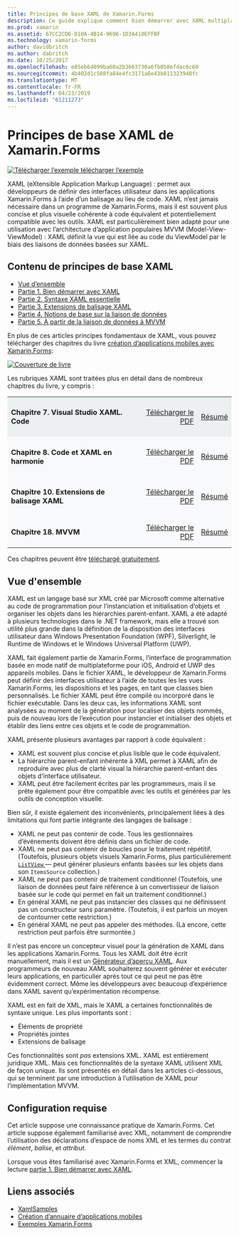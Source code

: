 ```yaml
---
title: Principes de base XAML de Xamarin.Forms
description: Ce guide explique comment bien démarrer avec XAML multiplateforme pour les appareils mobiles. XAML permet aux développeurs de définir des interfaces utilisateur dans les applications Xamarin.Forms à l’aide du balisage au lieu de code.
ms.prod: xamarin
ms.assetid: 67CC2CD6-D10A-4B14-9696-1D3A410EFFBF
ms.technology: xamarin-forms
author: davidbritch
ms.author: dabritch
ms.date: 10/25/2017
ms.openlocfilehash: e85eb64099ba60a2b3663730a6fb058efdac6c60
ms.sourcegitcommit: 4b402d1c508fa84e4fc3171a6e43b811323948fc
ms.translationtype: MT
ms.contentlocale: fr-FR
ms.lasthandoff: 04/23/2019
ms.locfileid: "61211273"
---
```

# <a name="xamarinforms-xaml-basics"></a>Principes de base XAML de Xamarin.Forms

[![Télécharger l’exemple](~/media/shared/download.png) télécharger l’exemple](https://developer.xamarin.com/samples/xamarin-forms/XamlSamples/)

XAML (eXtensible Application Markup Language) : permet aux développeurs de définir des interfaces utilisateur dans les applications Xamarin.Forms à l’aide d’un balisage au lieu de code. XAML n’est jamais nécessaire dans un programme de Xamarin.Forms, mais il est souvent plus concise et plus visuelle cohérente à code équivalent et potentiellement compatible avec les outils. XAML est particulièrement bien adapté pour une utilisation avec l’architecture d’application populaires MVVM (Model-View-ViewModel) : XAML définit la vue qui est liée au code du ViewModel par le biais des liaisons de données basées sur XAML.

## <a name="xaml-basics-contents"></a>Contenu de principes de base XAML

* [Vue d’ensemble](#Overview)
* [Partie 1. Bien démarrer avec XAML](~/xamarin-forms/xaml/xaml-basics/get-started-with-xaml.md)
* [Partie 2. Syntaxe XAML essentielle](~/xamarin-forms/xaml/xaml-basics/essential-xaml-syntax.md)
* [Partie 3. Extensions de balisage XAML](~/xamarin-forms/xaml/xaml-basics/xaml-markup-extensions.md)
* [Partie 4. Notions de base sur la liaison de données](~/xamarin-forms/xaml/xaml-basics/data-binding-basics.md)
* [Partie 5. À partir de la liaison de données à MVVM](~/xamarin-forms/xaml/xaml-basics/data-bindings-to-mvvm.md)

En plus de ces articles principes fondamentaux de XAML, vous pouvez télécharger des chapitres du livre [création d’applications mobiles avec Xamarin.Forms](~/xamarin-forms/creating-mobile-apps-xamarin-forms/index.md):

[![](images/cover-sml.png "Couverture de livre")](~/xamarin-forms/creating-mobile-apps-xamarin-forms/index.md)

Les rubriques XAML sont traitées plus en détail dans de nombreux chapitres du livre, y compris :

<table style="border:0px; box-shadow:0 0px 0px" cellpadding="0" cellspacing="2" border="0" width="85%">
<tr style="background:#ecf0f1">
  <td style="border:0px;">
    <h4>Chapitre 7. Visual Studio XAML. Code</h4>
  </td>
  <td style="border:0px;" align="right"><a href="https://download.xamarin.com/developer/xamarin-forms-book/XamarinFormsBook-Ch07-Apr2016.pdf">Télécharger le PDF</a> </td>
  <td style="border:0px;" align="right"><a href="~/xamarin-forms/creating-mobile-apps-xamarin-forms/summaries/chapter07.md">Résumé</a></td>
</tr>
<tr style="background:#f8f9fa">
  <td style="border:0px;">
    <h4>Chapitre 8. Code et XAML en harmonie</h4>
  </td>
  <td style="border:0px;" align="right"><a href="https://download.xamarin.com/developer/xamarin-forms-book/XamarinFormsBook-Ch08-Apr2016.pdf">Télécharger le PDF</a> </td>
  <td style="border:0px;" align="right"><a href="~/xamarin-forms/creating-mobile-apps-xamarin-forms/summaries/chapter08.md">Résumé</a></td>
</tr>
<tr style="background:#f8f9fa">
  <td style="border:0px;">
    <h4>Chapitre 10. Extensions de balisage XAML</h4>
  </td>
  <td style="border:0px;" align="right"><a href="https://download.xamarin.com/developer/xamarin-forms-book/XamarinFormsBook-Ch10-Apr2016.pdf">Télécharger le PDF</a> </td>
  <td style="border:0px;" align="right"><a href="~/xamarin-forms/creating-mobile-apps-xamarin-forms/summaries/chapter10.md">Résumé</a></td>
</tr>
<tr style="background:#f8f9fa">
  <td style="border:0px;">
    <h4>Chapitre 18. MVVM</h4>
  </td>
  <td style="border:0px;" align="right"><a href="https://download.xamarin.com/developer/xamarin-forms-book/XamarinFormsBook-Ch18-Apr2016.pdf">Télécharger le PDF</a> </td>
  <td style="border:0px;" align="right"><a href="~/xamarin-forms/creating-mobile-apps-xamarin-forms/summaries/chapter18.md">Résumé</a></td></tr>
</table>

Ces chapitres peuvent être [téléchargé gratuitement](~/xamarin-forms/creating-mobile-apps-xamarin-forms/index.md).

<a name="Overview" />

## <a name="overview"></a>Vue d'ensemble

XAML est un langage basé sur XML créé par Microsoft comme alternative au code de programmation pour l’instanciation et initialisation d’objets et organiser les objets dans les hiérarchies parent-enfant. XAML a été adapté à plusieurs technologies dans le .NET framework, mais elle a trouvé son utilité plus grande dans la définition de la disposition des interfaces utilisateur dans Windows Presentation Foundation (WPF), Silverlight, le Runtime de Windows et le Windows Universal Platform (UWP).

XAML fait également partie de Xamarin.Forms, l’interface de programmation basée en mode natif de multiplateforme pour iOS, Android et UWP des appareils mobiles. Dans le fichier XAML, le développeur de Xamarin.Forms peut définir des interfaces utilisateur à l’aide de toutes les les vues Xamarin.Forms, les dispositions et les pages, en tant que classes bien personnalisés. Le fichier XAML peut être compilé ou incorporé dans le fichier exécutable. Dans les deux cas, les informations XAML sont analysées au moment de la génération pour localiser des objets nommés, puis de nouveau lors de l’exécution pour instancier et initialiser des objets et établir des liens entre ces objets et le code de programmation.

XAML présente plusieurs avantages par rapport à code équivalent :

-  XAML est souvent plus concise et plus lisible que le code équivalent.
-  La hiérarchie parent-enfant inhérente à XML permet à XAML afin de reproduire avec plus de clarté visual la hiérarchie parent-enfant des objets d’interface utilisateur.
-  XAML peut être facilement écrites par les programmeurs, mais il se prête également pour être compatible avec les outils et générées par les outils de conception visuelle.

Bien sûr, il existe également des inconvénients, principalement liées à des limitations qui font partie intégrante des langages de balisage :

-  XAML ne peut pas contenir de code. Tous les gestionnaires d’événements doivent être définis dans un fichier de code.
-  XAML ne peut pas contenir de boucles pour le traitement répétitif. (Toutefois, plusieurs objets visuels Xamarin.Forms, plus particulièrement [ `ListView` ](xref:Xamarin.Forms.ListView) — peut générer plusieurs enfants basées sur les objets dans son `ItemsSource` collection.)
-  XAML ne peut pas contenir de traitement conditionnel (Toutefois, une liaison de données peut faire référence à un convertisseur de liaison basée sur le code qui permet en fait un traitement conditionnel.)
-  En général XAML ne peut pas instancier des classes qui ne définissent pas un constructeur sans paramètre. (Toutefois, il est parfois un moyen de contourner cette restriction.)
-  En général XAML ne peut pas appeler des méthodes. (Là encore, cette restriction peut parfois être surmontée.)

Il n’est pas encore un concepteur visuel pour la génération de XAML dans les applications Xamarin.Forms. Tous les XAML doit être écrit manuellement, mais il est un [Générateur d’aperçu XAML](~/xamarin-forms/xaml/xaml-previewer/index.md). Aux programmeurs de nouveau XAML souhaiterez souvent générer et exécuter leurs applications, en particulier après tout ce qui peut ne pas être évidemment correct. Même les développeurs avec beaucoup d’expérience dans XAML savent qu’expérimentation récompense.

XAML est en fait de XML, mais le XAML a certaines fonctionnalités de syntaxe unique. Les plus importants sont :

- Éléments de propriété
- Propriétés jointes
- Extensions de balisage

Ces fonctionnalités sont *pas* extensions XML. XAML est entièrement juridique XML. Mais ces fonctionnalités de la syntaxe XAML utilisent XML de façon unique. Ils sont présentés en détail dans les articles ci-dessous, qui se terminent par une introduction à l’utilisation de XAML pour l’implémentation MVVM.

## <a name="requirements"></a>Configuration requise

Cet article suppose une connaissance pratique de Xamarin.Forms. Cet article suppose également familiarisé avec XML, notamment de comprendre l’utilisation des déclarations d’espace de noms XML et les termes du contrat *élément*, *balise*, et *attribut*.

Lorsque vous êtes familiarisé avec Xamarin.Forms et XML, commencer la lecture [partie 1. Bien démarrer avec XAML](~/xamarin-forms/xaml/xaml-basics/get-started-with-xaml.md).

## <a name="related-links"></a>Liens associés

- [XamlSamples](https://developer.xamarin.com/samples/xamarin-forms/XamlSamples/)
- [Création d’annuaire d’applications mobiles](~/xamarin-forms/creating-mobile-apps-xamarin-forms/index.md)
- [Exemples Xamarin.Forms](https://developer.xamarin.com/samples/xamarin-forms/all/)

